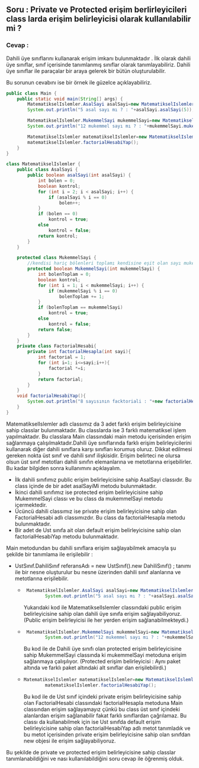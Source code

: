 

## Soru : Private ve Protected erişim berlirleyicileri class larda erişim belirleyicisi olarak kullanılabilir mi ?

### Cevap : 

Dahili üye sınıflarını kullanarak erişim imkanı bulunmaktadır . İlk olarak dahili üye sınıflar, sınıf içerisinde tanımlanmış sınıflar olarak tanımlayabiliriz. Dahili üye sınıflar ile paraçalar bir araya gelerek bir bütün oluşturulabilir.

Bu sorunun cevabını ise bir örnek ile güzelce açıklayabiliriz. 

```java
public class Main {
    public static void main(String[] args) {
        MatematikselIslemler.AsalSayi asalSayi=new MatematikselIslemler().new AsalSayi();
        System.out.println("5 asal sayı mı ? : "+asalSayi.asalSayi(5));

        MatematikselIslemler.MukemmelSayi mukemmelSayi=new MatematikselIslemler().new MukemmelSayi();
        System.out.println("12 mukemmel sayı mı ? : "+mukemmelSayi.mukemmelSayi(12));

        MatematikselIslemler matematikselIslemler=new MatematikselIslemler();
        matematikselIslemler.factorialHesabiYap();
    }
}

class MatematikselIslemler {
    public class AsalSayi {
        public boolean asalSayi(int asalSayi) {
            int bolen = 0;
            boolean kontrol;
            for (int i = 2; i < asalSayi; i++) {
                if (asalSayi % i == 0)
                    bolen++;
            }
            if (bolen == 0)
                kontrol = true;
            else
                kontrol = false;
            return kontrol;
        }
    }

    protected class MukemmelSayi {
        //kendisi hariç bölenleri toplamı kendisine eşit olan sayı mukemmel sayidir.
        protected boolean MukemmelSayi(int mukemmelSayi) {
            int bolenToplam = 0;
            boolean kontrol;
            for (int i = 1; i < mukemmelSayi; i++) {
                if (mukemmelSayi % i == 0)
                    bolenToplam += 1;
            }
            if (bolenToplam == mukemmelSayi)
                kontrol = true;
            else
                kontrol = false;
            return false;
        }
    }
    private class FactorialHesabi{
        private int factorialHesapla(int sayi){
            int factorial = 1;
            for (int i=1; i<=sayi;i++){
                factorial *=i;
            }
            return factorial;
        }
    }
    void factorialHesabiYap(){
        System.out.println("8 sayısının facktoriali : "+new factorialHesabi().factorialHesapla(8));
    }
}
```

MatematikselIslemler adlı classımız da 3 adet farklı erişim belirleyicisine sahip classlar bulunmaktadır. Bu classlarda ise 3 farklı matematiksel işlem yapılmaktadır. Bu classlara Main classındaki main metodu içerisinden erişim sağlanmaya çalışılmaktadır.Dahili üye sınıflarında farklı erişim belirleyicilerini kullanarak diğer dahili sınıflara karşı sınıfları korumuş oluruz. Dikkat edilmesi gereken nokta üst sınıf ve dahili sınıf ilişkisidir. Erişim belirteci ne olursa olsun üst sınıf metotları dahili sınıfın elemanlarına ve metotlarına erişebilirler. Bu kadar bilgiden sonra kullanımını açıklayalım. 

- İlk dahili sınıfımız public erişim belirleyicisine sahip AsalSayi classıdır. Bu class içinde de bir adet asalSayiMi metodu bulunmaktadır. 
- İkinci dahili sınıfımız ise protected erişim belirleyicisine sahip MukemmelSayi classı ve bu class da mukemmelSayi metodu içermektedir.
- Ücüncü dahili classımız ise private erişim belirleyicisine sahip olan FactorialHesabi adlı classımızdır. Bu class da factorialHesapla metodu bulunmaktadır.
- Bir adet de Ust sınıfa ait olan default erişim belirleyicisine sahip olan factorialHesabiYap metodu bulunmaktadır.

Main metodundan bu dahili sınıflara erişim sağlayabilmek amacıyla şu şekilde bir tanımlama ile erişilebilir :

- UstSınıf.DahiliSınıf referansAdı = new UstSınıf().new DahiliSınıf() ; tanımı ile bir nesne oluşturulur bu nesne üzerinden dahili sınıf alanlarına ve metotlarına erişilebilir. 

  - ```java
     MatematikselIslemler.AsalSayi asalSayi=new MatematikselIslemler().new AsalSayi();
            System.out.println("5 asal sayı mı ? : "+asalSayi.asalSayi(5));
    ```

    Yukarıdaki kod ile MatematikselIslemler classındaki public erişim belirleyicisine sahip olan  dahili üye sınıfa erişim sağlayabiliyoruz. (Public erişim belirleyicisi ile her yerden erişim sağlanabilmekteydi.)

  - ```java
     MatematikselIslemler.MukemmelSayi mukemmelSayi=new MatematikselIslemler().new MukemmelSayi();
            System.out.println("12 mukemmel sayı mı ? : "+mukemmelSayi.mukemmelSayi(12));
    ```

    Bu kod ile de Dahili üye sınıfı olan protected erişim belirleyicisine sahip MukemmelSayi classında ki mukemmelSayi metoduna erişim sağlanmaya çalışılıyor. (Protected erişim belirleyicisi : Aynı paket altında ve farklı paket altındaki alt sınıflar dan erişilebilirdi.) 

  - ```java
    MatematikselIslemler matematikselIslemler=new MatematikselIslemler();
            matematikselIslemler.factorialHesabiYap();
    ```

    Bu kod ile de Ust sınıf içindeki private erişim belirleyicisine sahip olan FactorialHesabi classındaki factorialHesapla metoduna Main classından erişim sağlayamayız çünkü bu class üst sınıf içindeki alanlardan erişim sağlanabilir fakat farklı sınıflardan çağrılamaz. Bu classı da kullanabilmek için ise Ust sınıfda default erişim belirleyicisine sahip olan factorialHesabiYap adlı metot tanımladık ve bu metot içerisinden private erişim belirleyicisine sahip olan sınıfdan new objesi ile erişim sağlayabiliyoruz.

Bu şekilde de private ve protected erişim belirleyicisine sahip classlar tanımlanabildiğini ve nası kullanılabildiğini soru cevap ile öğrenmiş olduk.